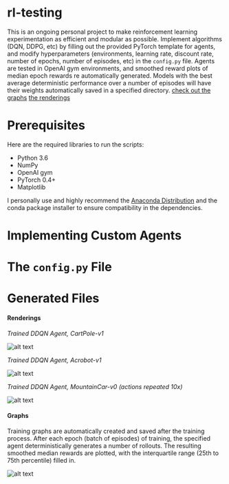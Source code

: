 # rl-testing

  This is an ongoing personal project to make reinforcement learning experimentation as efficient and modular as possible. Implement algorithms (DQN, DDPG, etc) by filling out the provided PyTorch template for agents, and modify hyperparameters (environments, learning rate, discount rate, number of epochs, number of episodes, etc) in the `config.py` file. Agents are tested in OpenAI gym environments, and smoothed reward plots of median epoch rewards re automatically generated. Models with the best average deterministic performance over a number of episodes will have their weights automatically saved in a specified directory. [check out the graphs](#graphs) [the renderings](#renderings)


# Prerequisites

Here are the required libraries to run the scripts:
* Python 3.6
* NumPy
* OpenAI gym
* PyTorch 0.4+
* Matplotlib

I personally use and highly recommend the [Anaconda Distribution](https://www.anaconda.com/what-is-anaconda/) and the conda package installer to ensure compatibility in the dependencies.

# Implementing Custom Agents


# The `config.py` File


# Generated Files


#### Renderings <a name="renderings"></a>

*Trained DDQN Agent, CartPole-v1*

![alt text](https://github.com/kphng/rl-testing/blob/master/assets/giphyCartPole.gif)

*Trained DDQN Agent, Acrobot-v1*

![alt text](https://github.com/kphng/rl-testing/blob/master/assets/giphyAcrobot.gif)

*Trained DDQN Agent, MountainCar-v0 (actions repeated 10x)*

![alt text](https://github.com/kphng/rl-testing/blob/master/assets/giphyMountainCar.gif)

#### Graphs <a name="graphs"></a>

Training graphs are automatically created and saved after the training process. After each epoch (batch of episodes) of training, the specified agent deterministically generates a number of rollouts. The resulting smoothed median rewards are plotted, with the interquartile range (25th to 75th percentile) filled in.

![alt text](https://github.com/kphng/rl-testing/blob/master/assets/dqn_ddqn_classic_control.png)
